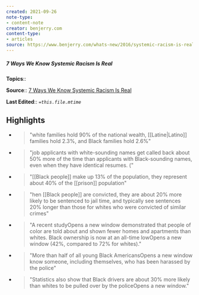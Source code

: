 ```yaml
---
created: 2021-09-26
note-type:
- content-note
creator: benjerry.com
content-type: 
- articles
source: https://www.benjerry.com/whats-new/2016/systemic-racism-is-real
---
```

##### 7 Ways We Know Systemic Racism Is Real

**Topics**::  

**Source**:: [7 Ways We Know Systemic Racism Is Real](https://www.benjerry.com/whats-new/2016/systemic-racism-is-real)

**Last Edited**:: *`=this.file.mtime`*

## Highlights
- > "white families hold 90% of the national wealth, [[Latine|Latino]] families hold 2.3%, and Black families hold 2.6%" 

- > "job applicants with white-sounding names get called back about 50% more of the time than applicants with Black-sounding names, even when they have identical resumes. (" 

- > "[[Black people]] make up 13% of the population, they represent about 40% of the [[prison]] population" 

- > "hen [[Black people]] are convicted, they are about 20% more likely to be sentenced to jail time, and typically see sentences 20% longer than those for whites who were convicted of similar crimes" 

- > "A recent studyOpens a new window demonstrated that people of color are told about and shown fewer homes and apartments than whites. Black ownership is now at an all-time lowOpens a new window (42%, compared to 72% for whites)." 

- > "More than half of all young Black AmericansOpens a new window know someone, including themselves, who has been harassed by the police" 

- > "Statistics also show that Black drivers are about 30% more likely than whites to be pulled over by the policeOpens a new window." 

